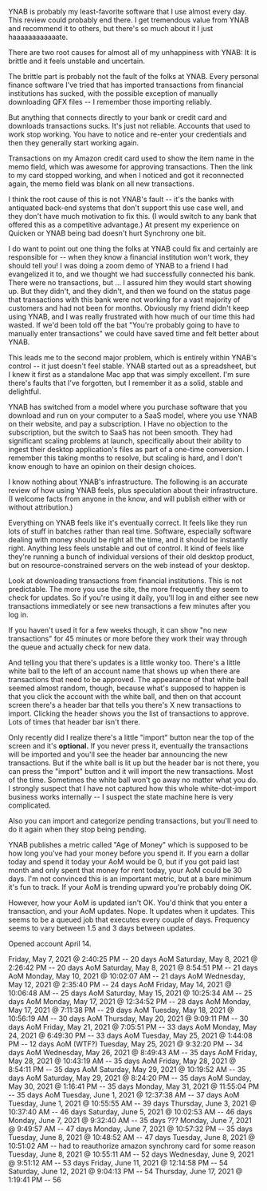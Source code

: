 YNAB is probably my least-favorite software that I use almost every day. This review could probably end there. I get tremendous value from YNAB and recommend it to others, but there's so much about it I just haaaaaaaaaaaate.

There are two root causes for almost all of my unhappiness with YNAB: It is brittle and it feels unstable and uncertain.

The brittle part is probably not the fault of the folks at YNAB. Every personal finance software I've tried that has imported transactions from financial institutions has sucked, with the possible exception of manually downloading QFX files -- I remember those importing reliably.

But anything that connects directly to your bank or credit card and downloads transactions sucks. It's just not reliable. Accounts that used to work stop working. You have to notice and re-enter your credentials and then they generally start working again.

Transactions on my Amazon credit card used to show the item name in the memo field, which was awesome for approving transactions. Then the link to my card stopped working, and when I noticed and got it reconnected again, the memo field was blank on all new transactions.

I think the root cause of this is not YNAB's fault -- it's the banks with antiquated back-end systems that don't support this use case well, and they don't have much motivation to fix this. (I would switch to any bank that offered this as a competitive advantage.) At present my experience on Quicken or YNAB being bad doesn't hurt Synchrony one bit.

I do want to point out one thing the folks at YNAB could fix and certainly are responsible for -- when they know a financial institution won't work, they should tell you! I was doing a zoom demo of YNAB to a friend I had evangelized it to, and we thought we had successfully connected his bank. There were no transactions, but ... I assured him they would start showing up. But they didn't, and they didn't, and then we found on the status page that transactions with this bank were not working for a vast majority of customers and had not been for months. Obviously my friend didn't keep using YNAB, and I was really frustrated with how much of our time this had wasted. If we'd been told off the bat "You're probably going to have to manually enter transactions" we could have saved time and felt better about YNAB.

This leads me to the second major problem, which is entirely within YNAB's control -- it just doesn't feel stable. YNAB started out as a spreadsheet, but I knew it first as a standalone Mac app that was simply excellent. I'm sure there's faults that I've forgotten, but I remember it as a solid, stable and delightful.

YNAB has switched from a model where you purchase software that you download and run on your computer to a SaaS model, where you use YNAB on their website, and pay a subscription. I Have no objection to the subscription, but the switch to SaaS has not been smooth. They had significant scaling problems at launch, specifically about their ability to ingest their desktop application's files as part of a one-time conversion. I remember this taking months to resolve, but scaling is hard, and I don't know enough to have an opinion on their design choices.

I know nothing about YNAB's infrastructure. The following is an accurate review of how using YNAB feels, plus speculation about their infrastructure. (I welcome facts from anyone in the know, and will publish either with or without attribution.)

Everything on YNAB feels like it's eventually correct. It feels like they run lots of stuff in batches rather than real time. Software, especially software dealing with money should be right all the time, and it should be instantly right. Anything less feels unstable and out of control. It kind of feels like they're running a bunch of individual versions of their old desktop product, but on resource-constrained servers on the web instead of your desktop.

Look at downloading transactions from financial institutions. This is not predictable. The more you use the site, the more frequently they seem to check for updates. So if you're using it daily, you'll log in and either see new transactions immediately or see new transactions a few minutes after you log in.

If you haven't used it for a few weeks though, it can show "no new transactions" for 45 minutes or more before they work their way through the queue and actually check for new data.

And telling you that there's updates is a little wonky too. There's a little white ball to the left of an account name that shows up when there are transactions that need to be approved. The appearance of that white ball seemed almost random, though, because what's supposed to happen is that you click the account with the white ball, and then on that account screen there's a header bar that tells you there's X new transactions to import. Clicking the header shows you the list of transactions to approve. Lots of times that header bar isn't there. 

Only recently did I realize there's a little "import" button near the top of the screen and it's **optional.** If you never press it, eventually the transactions will be imported and you'll see the header bar announcing the new transactions. But if the white ball is lit up but the header bar is not there, you can press the "import" button and it will import the new transactions. Most of the time. Sometimes the white ball won't go away no matter what you do. I strongly suspect that I have not captured how this whole white-dot-import business works internally -- I suspect the state machine here is very complicated.

Also you can import and categorize pending transactions, but you'll need to do it again when they stop being pending.

YNAB publishes a metric called "Age of Money" which is supposed to be how long you've had your money before you spend it. If you earn a dollar today and spend it today your AoM would be 0, but if you got paid last month and only spent that money for rent today, your AoM could be 30 days. I'm not convinced this is an important metric, but at a bare minimum it's fun to track. If your AoM is trending upward you're probably doing OK.

However, how your AoM is updated isn't OK. You'd think that you enter a transaction, and your AoM updates. Nope. It updates when it updates. This seems to be a queued job that executes every couple of days. Frequency seems to vary between 1.5 and 3 days between updates.


Opened account April 14.

Friday, May 7, 2021 @ 2:40:25 PM -- 20 days AoM
Saturday, May 8, 2021 @ 2:26:42 PM -- 20 days AoM
Saturday, May 8, 2021 @ 8:54:51 PM -- 21 days AoM
Monday, May 10, 2021 @ 10:02:07 AM -- 21 days AoM
Wednesday, May 12, 2021 @ 2:35:40 PM -- 24 days AoM
Friday, May 14, 2021 @ 10:06:48 AM -- 25 days AoM
Saturday, May 15, 2021 @ 10:25:34 AM -- 25 days AoM
Monday, May 17, 2021 @ 12:34:52 PM -- 28 days AoM
Monday, May 17, 2021 @ 7:11:38 PM -- 29 days AoM
Tuesday, May 18, 2021 @ 10:56:19 AM -- 30 days AoM
Thursday, May 20, 2021 @ 9:09:11 PM -- 30 days AoM
Friday, May 21, 2021 @ 7:05:51 PM -- 33 days AoM
Monday, May 24, 2021 @ 6:49:30 PM -- 33 days AoM
Tuesday, May 25, 2021 @ 1:44:08 PM -- 12 days AoM (WTF?)
Tuesday, May 25, 2021 @ 9:32:20 PM -- 34 days AoM
Wednesday, May 26, 2021 @ 8:49:43 AM -- 35 days AoM
Friday, May 28, 2021 @ 10:43:19 AM -- 35 days AoM
Friday, May 28, 2021 @ 8:54:11 PM -- 35 days AoM
Saturday, May 29, 2021 @ 10:19:52 AM -- 35 days AoM
Saturday, May 29, 2021 @ 8:24:20 PM -- 35 days AoM
Sunday, May 30, 2021 @ 1:16:41 PM -- 35 days
Monday, May 31, 2021 @ 11:55:04 PM -- 35 days AoM
Tuesday, June 1, 2021 @ 12:37:38 AM -- 37 days AoM
Tuesday, June 1, 2021 @ 10:55:55 AM -- 39 days
Thursday, June 3, 2021 @ 10:37:40 AM -- 46 days
Saturday, June 5, 2021 @ 10:02:53 AM -- 46 days
Monday, June 7, 2021 @ 9:32:40 AM -- 35 days ???
Monday, June 7, 2021 @ 9:49:57 AM -- 47 days
Monday, June 7, 2021 @ 10:57:32 PM -- 35 days
Tuesday, June 8, 2021 @ 10:48:52 AM -- 47 days
Tuesday, June 8, 2021 @ 10:51:02 AM -- had to reauthorize amazon synchrony card for some reason
Tuesday, June 8, 2021 @ 10:55:11 AM -- 52 days
Wednesday, June 9, 2021 @ 9:51:12 AM -- 53 days
Friday, June 11, 2021 @ 12:14:58 PM -- 54
Saturday, June 12, 2021 @ 9:04:13 PM -- 54
Thursday, June 17, 2021 @ 1:19:41 PM -- 56
